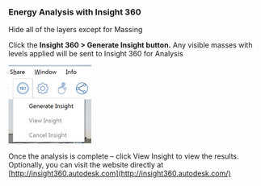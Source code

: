 ### Energy Analysis with Insight 360

Hide all of the layers except for Massing

Click the **Insight 360 &gt; Generate Insight button.** Any visible
masses with levels applied will be sent to Insight 360 for Analysis

![](./images/deac2672-e76b-478c-8e12-fc7b270e59f2.png)

Once the analysis is complete – click View Insight to view the results.
Optionally, you can visit the website directly at
[http://insight360.autodesk.com](http://insight360.autodesk.com/)

